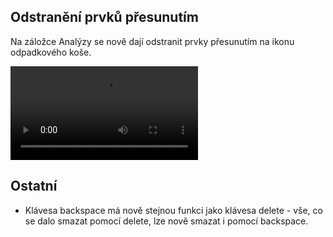 ﻿---
categories: [kiwi]
layout: kiwi
---
## Odstranění prvků přesunutím
Na záložce Analýzy se nově dají odstranit prvky přesunutím na ikonu odpadkového koše.


<video src="{{site.url}}/data/kiwipopelnice2.mp4" type="video/mp4" controls>Odstranění prvků pomocí odpadkového koše</video>


## Ostatní
<ul>
<li>Klávesa backspace má nově stejnou funkci jako klávesa delete - vše, co se dalo smazat pomocí delete, lze nově smazat i pomocí backspace.</li>
</ul>
